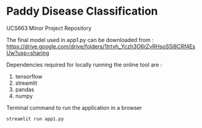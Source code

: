 # Paddy Disease Classification
UCS663 Minor Project Repository

The final model used in app1.py can be downloaded from : https://drive.google.com/drive/folders/1trtvh_Yczh3O6rZvRHsoS5l8CRf4EsUw?usp=sharing

Dependencies required for locally running the online tool are : 
1. tensorflow
2. streamlit
3. pandas
4. numpy

Terminal command to run the application in a browser
```
streamlit run app1.py
```
